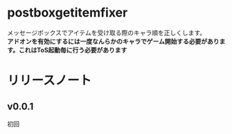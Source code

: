 # postboxgetitemfixer
メッセージボックスでアイテムを受け取る際のキャラ順を正しくします。  
__アドオンを有効にするには一度なんらかのキャラでゲーム開始する必要があります。これはToS起動毎に行う必要があります__

# リリースノート

## v0.0.1
初回
